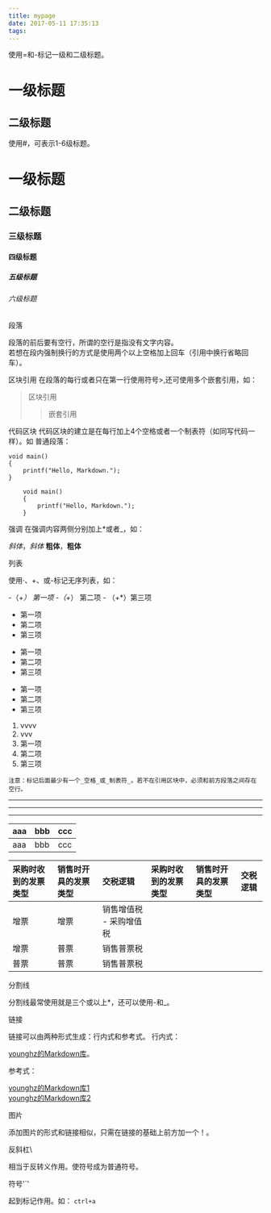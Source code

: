 ```yaml
---
title: mypage
date: 2017-05-11 17:35:13
tags:
---
```

使用=和-标记一级和二级标题。

一级标题
=========
二级标题
---------
使用#，可表示1-6级标题。
# 一级标题
## 二级标题
### 三级标题
#### 四级标题
##### 五级标题
###### 六级标题  
<!--more-->
 段落

  段落的前后要有空行，所谓的空行是指没有文字内容。  
  若想在段内强制换行的方式是使用两个以上空格加上回车（引用中换行省略回车）。

区块引用
在段落的每行或者只在第一行使用符号>,还可使用多个嵌套引用，如：  

>  区块引用
>>  嵌套引用

代码区块
代码区块的建立是在每行加上4个空格或者一个制表符（如同写代码一样）。如
普通段落：  

    void main()
    {
        printf("Hello, Markdown.");
    }
```
    void main()
    {
        printf("Hello, Markdown.");
    }
```
强调
在强调内容两侧分别加上*或者_，如：

*斜体*，_斜体_
**粗体**，__粗体__

列表

使用·、+、或-标记无序列表，如：

-（+*） 第一项 -（+*） 第二项 - （+*）第三项
- 第一项 
- 第二项 
- 第三项  

+ 第一项 
+ 第二项 
+ 第三项
* 第一项 
* 第二项 
* 第三项

1. vvvv
2. vvv
3. 第一项 
4. 第二项 
5. 第三项
```
注意：标记后面最少有一个_空格_或_制表符_。若不在引用区块中，必须和前方段落之间存在空行。
```
---
___
***

| aaa | bbb | ccc |
| :-- | :-- | :-- |
| aaa | bbb | ccc |

| 采购时收到的发票类型 | 销售时开具的发票类型 | 交税逻辑 | 采购时收到的发票类型 | 销售时开具的发票类型 | 交税逻辑 |
| :---------------- | :---------- | :- | :- | :- | :- |
| 增票 | 增票| 销售增值税 - 采购增值税 |
| 增票 | 普票| 销售普票税 |
| 普票 | 普票| 销售普票税 |

分割线

分割线最常使用就是三个或以上*，还可以使用-和_。

链接

链接可以由两种形式生成：行内式和参考式。
行内式：

[younghz的Markdown库](https://github.com/younghz/Markdown "Markdown")。

参考式：

[younghz的Markdown库1][1]  
[younghz的Markdown库2][2]  

[1]:https://github.com/younghz/Markdown "Markdown" 
[2]:https://github.com/younghz/Markdown "Markdown" 

图片

添加图片的形式和链接相似，只需在链接的基础上前方加一个！。

反斜杠\

相当于反转义作用。使符号成为普通符号。

符号'`'

起到标记作用。如：
`ctrl+a`